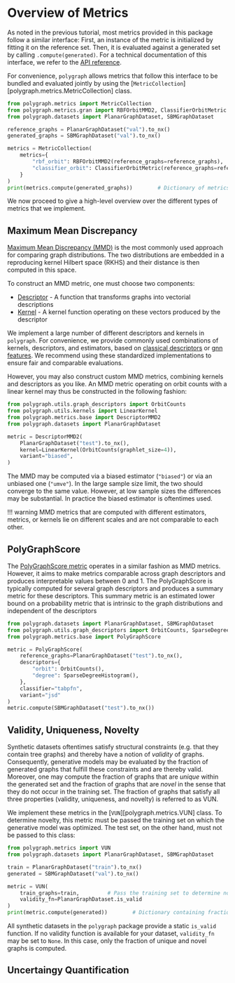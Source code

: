 # Overview of Metrics

As noted in the previous tutorial, most metrics provided in this package follow a similar interface:
First, an instance of the metric is initialized by fitting it on the reference set. 
Then, it is evaluated against a generated set by calling `.compute(generated)`. 
For a technical documentation of this interface, we refer to the [API reference](../api_reference/metrics/interface.md).

For convenience, `polygraph` allows metrics that follow this interface to be bundled and evaluated jointly by using the [`MetricCollection`][polygraph.metrics.MetricCollection] class.

```python
from polygraph.metrics import MetricCollection
from polygraph.metrics.gran import RBFOrbitMMD2, ClassifierOrbitMetric
from polygraph.datasets import PlanarGraphDataset, SBMGraphDataset

reference_graphs = PlanarGraphDataset("val").to_nx()
generated_graphs = SBMGraphDataset("val").to_nx()

metrics = MetricCollection(
    metrics={
        "rbf_orbit": RBFOrbitMMD2(reference_graphs=reference_graphs),
        "classifier_orbit": ClassifierOrbitMetric(reference_graphs=reference_graphs),
    }
)
print(metrics.compute(generated_graphs))        # Dictionary of metrics
```

We now proceed to give a high-level overview over the different types of metrics that we implement.

## Maximum Mean Discrepancy

[Maximum Mean Discrepancy (MMD)](../api_reference/metrics/mmd.md) is the most commonly used approach for comparing graph distributions.
The two distributions are embedded in a reproducing kernel Hilbert space (RKHS) and their distance is then computed in this space.

To construct an MMD metric, one must choose two components:

- [Descriptor](../api_reference/utils/graph_descriptors.md) - A function that transforms graphs into vectorial descriptions
- [Kernel](../api_reference/utils/graph_kernels.md) - A kernel function operating on these vectors produced by the descriptor

We implement a large number of different descriptors and kernels in `polygraph`. 
For convenience, we provide commonly used combinations of kernels, descriptors, and estimators, based on [classical descriptors](../metrics/gran.md) or [gnn features](../metrics/gin.md).
We recommend using these standardized implementations to ensure fair and comparable evaluations.

However, you may also construct custom MMD metrics, combining kernels and descriptors as you like.
An MMD metric operating on orbit counts with a linear kernel may thus be constructed in the following fashion:

```python
from polygraph.utils.graph_descriptors import OrbitCounts
from polygraph.utils.kernels import LinearKernel
from polygraph.metrics.base import DescriptorMMD2
from polygraph.datasets import PlanarGraphDataset

metric = DescriptorMMD2(
    PlanarGraphDataset("test").to_nx(),
    kernel=LinearKernel(OrbitCounts(graphlet_size=4)),
    variant="biased",
)
```

The MMD may be computed via a biased estimator (`"biased"`) or via an unbiased one (`"umve"`). 
In the large sample size limit, the two should converge to the same value. However, at low sample sizes the differences may be substantial.
In practice the biased estimator is oftentimes used.


!!! warning
    MMD metrics that are computed with different estimators, metrics, or kernels lie on different scales and are not comparable to each other.

## PolyGraphScore

The [PolyGraphScore metric](../api_reference/metrics/polygraphscore.md) operates in a similar fashion as MMD metrics. However, it aims to make metrics comparable across graph descriptors and produces interpretable values between 0 and 1.
The PolyGraphScore is typically computed for several graph descriptors and produces a summary metric for these descriptors. 
This summary metric is an estimated lower bound on a probability metric that is intrinsic to the graph distributions and independent of the descriptors

```python
from polygraph.datasets import PlanarGraphDataset, SBMGraphDataset
from polygraph.utils.graph_descriptors import OrbitCounts, SparseDegreeHistogram
from polygraph.metrics.base import PolyGraphScore

metric = PolyGraphScore(
    reference_graphs=PlanarGraphDataset("test").to_nx(),
    descriptors={
        "orbit": OrbitCounts(),
        "degree": SparseDegreeHistogram(),
    },
    classifier="tabpfn",
    variant="jsd"
)
metric.compute(SBMGraphDataset("test").to_nx())
```


## Validity, Uniqueness, Novelty

Synthetic datasets oftentimes satisfy structural constraints (e.g. that they contain tree graphs) and thereby have a notion of *validity* of graphs. 
Consequently, generative models may be evaluated by the fraction of generated graphs that fulfill these constraints and are thereby valid.
Moreover, one may compute the fraction of graphs that are *unique* within the generated set and the fraction of graphs that are *novel* in the sense
that they do not occur in the training set. The fraction of graphs that satisfy all three properties (validity, uniqueness, and novelty) is referred to as VUN.

We implement these metrics in the [`VUN`][polygraph.metrics.VUN] class. 
To determine novelty, this metric must be passed the training set on which the generative model was optimized. The test set, on the other hand, must not be passed to this class:

```python
from polygraph.metrics import VUN
from polygraph.datasets import PlanarGraphDataset, SBMGraphDataset

train = PlanarGraphDataset("train").to_nx()
generated = SBMGraphDataset("val").to_nx()

metric = VUN(
    train_graphs=train,         # Pass the training set to determine novelty
    validity_fn=PlanarGraphDataset.is_valid
)
print(metric.compute(generated))        # Dictionary containing fraction of unique/novel/valid graphs (all combinations)
```

All synthetic datasets in the `polygraph` package provide a static `is_valid` function.
If no validity function is available for your dataset, `validity_fn` may be set to `None`. In this case, only the fraction of unique and novel graphs is computed.


## Uncertaingy Quantification